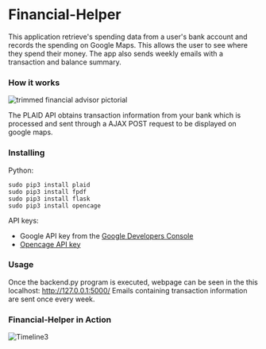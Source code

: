 # Financial-Helper

This application retrieve's spending data from a user's bank account and records the spending on Google Maps. This allows the user to see where they spend their money. The app also sends weekly emails with a transaction and balance summary.

### How it works
![trimmed financial advisor pictorial](https://user-images.githubusercontent.com/42727015/63906020-2c08a000-c9e4-11e9-8634-0c81660eb401.png)

The PLAID API obtains transaction information from your bank which is processed and sent through a AJAX POST request to be displayed on google maps.


### Installing
Python:
```
sudo pip3 install plaid
sudo pip3 install fpdf
sudo pip3 install flask 
sudo pip3 install opencage
```
API keys:
* Google API key from the [Google Developers Console](https://console.developers.google.com)
* [Opencage API key](https://opencagedata.com/api)

### Usage
Once the backend.py program is executed, webpage can be seen in the this localhost: http://127.0.0.1:5000/
Emails containing transaction information are sent once every week. 



### Financial-Helper in Action
![Timeline3](https://user-images.githubusercontent.com/42727015/63825362-893f1b80-c928-11e9-8c57-042a7e7e3987.gif)



